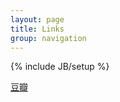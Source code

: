 ```yaml
---
layout: page
title: Links
group: navigation
---
```

{% include JB/setup %}

[豆瓣](https://www.douban.com)